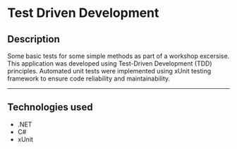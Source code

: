 # Test Driven Development

## Description

Some basic tests for some simple methods as part of a workshop excersise.
This application was developed using Test-Driven Development (TDD) principles. Automated unit tests were implemented using xUnit testing framework to ensure code reliability and maintainability.

---

## Technologies used

- .NET
- C#
- xUnit
